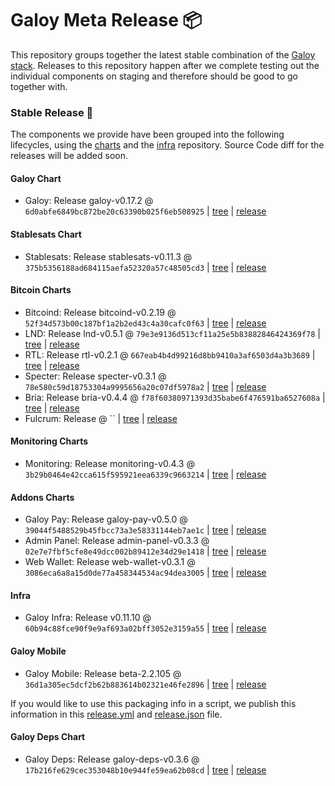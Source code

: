 # Galoy Meta Release 📦

This repository groups together the latest stable combination of the [Galoy stack](https://github.com/GaloyMoney/awesome-galoy#tech-components).
Releases to this repository happen after we complete testing out the individual components on staging and therefore should be good to go together with.

### Stable Release 🎉

The components we provide have been grouped into the following lifecycles, using the [charts](https://github.com/GaloyMoney/charts) and the [infra](https://github.com/GaloyMoney/galoy-infra) repository.
Source Code diff for the releases will be added soon.

#### Galoy Chart
- Galoy: Release galoy-v0.17.2 @ `6d0abfe6849bc872be20c63390b025f6eb508925` | [tree](https://github.com/GaloyMoney/charts/tree/6d0abfe6849bc872be20c63390b025f6eb508925/charts/galoy) | [release](https://github.com/GaloyMoney/charts/releases/tag/galoy-v0.17.2)

#### Stablesats Chart
- Stablesats: Release stablesats-v0.11.3 @ `375b5356188ad684115aefa52320a57c48505cd3` | [tree](https://github.com/GaloyMoney/charts/tree/375b5356188ad684115aefa52320a57c48505cd3/charts/stablesats) | [release](https://github.com/GaloyMoney/charts/releases/tag/stablesats-v0.11.3)

#### Bitcoin Charts
- Bitcoind: Release bitcoind-v0.2.19 @ `52f34d573b00c187bf1a2b2ed43c4a30cafc0f63` | [tree](https://github.com/GaloyMoney/charts/tree/52f34d573b00c187bf1a2b2ed43c4a30cafc0f63/charts/bitcoind) | [release](https://github.com/GaloyMoney/charts/releases/tag/bitcoind-v0.2.19)
- LND: Release lnd-v0.5.1 @ `79e3e9136d513cf11a25e5b83882846424369f78` | [tree](https://github.com/GaloyMoney/charts/tree/79e3e9136d513cf11a25e5b83882846424369f78/charts/lnd) | [release](https://github.com/GaloyMoney/charts/releases/tag/lnd-v0.5.1)
- RTL: Release rtl-v0.2.1 @ `667eab4b4d99216d8bb9410a3af6503d4a3b3689` | [tree](https://github.com/GaloyMoney/charts/tree/667eab4b4d99216d8bb9410a3af6503d4a3b3689/charts/rtl) | [release](https://github.com/GaloyMoney/charts/releases/tag/rtl-v0.2.1)
- Specter: Release specter-v0.3.1 @ `78e580c59d18753304a9995656a20c07df5978a2` | [tree](https://github.com/GaloyMoney/charts/tree/78e580c59d18753304a9995656a20c07df5978a2/charts/specter) | [release](https://github.com/GaloyMoney/charts/releases/tag/specter-v0.3.1)
- Bria: Release bria-v0.4.4 @ `f78f60380971393d35babe6f476591ba6527608a` | [tree](https://github.com/GaloyMoney/charts/tree/f78f60380971393d35babe6f476591ba6527608a/charts/bria) | [release](https://github.com/GaloyMoney/charts/releases/tag/bria-v0.4.4)
- Fulcrum: Release  @ `` | [tree](https://github.com/GaloyMoney/charts/tree//charts/fulcrum) | [release](https://github.com/GaloyMoney/charts/releases/tag/)

#### Monitoring Charts
- Monitoring: Release monitoring-v0.4.3 @ `3b29b0464e42cca615f595921eea6339c9663214` | [tree](https://github.com/GaloyMoney/charts/tree/3b29b0464e42cca615f595921eea6339c9663214/charts/monitoring) | [release](https://github.com/GaloyMoney/charts/releases/tag/monitoring-v0.4.3)

#### Addons Charts
- Galoy Pay: Release galoy-pay-v0.5.0 @ `39044f5488529b45fbcc73a3e58331144eb7ae1c` | [tree](https://github.com/GaloyMoney/charts/tree/39044f5488529b45fbcc73a3e58331144eb7ae1c/charts/galoy-pay) | [release](https://github.com/GaloyMoney/charts/releases/tag/galoy-pay-v0.5.0)
- Admin Panel: Release admin-panel-v0.3.3 @ `02e7e7fbf5cfe8e49dcc002b89412e34d29e1418` | [tree](https://github.com/GaloyMoney/charts/tree/02e7e7fbf5cfe8e49dcc002b89412e34d29e1418/charts/admin-panel) | [release](https://github.com/GaloyMoney/charts/releases/tag/admin-panel-v0.3.3)
- Web Wallet: Release web-wallet-v0.3.1 @ `3086eca6a8a15d0de77a458344534ac94dea3005` | [tree](https://github.com/GaloyMoney/charts/tree/3086eca6a8a15d0de77a458344534ac94dea3005/charts/web-wallet) | [release](https://github.com/GaloyMoney/charts/releases/tag/web-wallet-v0.3.1)

#### Infra

- Galoy Infra: Release v0.11.10 @ `60b94c88fce90f9e9af693a02bff3052e3159a55` | [tree](https://github.com/GaloyMoney/galoy-infra/tree/60b94c88fce90f9e9af693a02bff3052e3159a55) | [release](https://github.com/GaloyMoney/galoy-infra/releases/tag/v0.11.10)

#### Galoy Mobile

- Galoy Mobile: Release beta-2.2.105 @ `36d1a305ec5dcf2b62b883614b02321e46fe2896` | [tree](https://github.com/GaloyMoney/galoy-mobile/tree/36d1a305ec5dcf2b62b883614b02321e46fe2896) | [release](https://github.com/GaloyMoney/galoy-mobile/releases/tag/beta-2.2.105)

If you would like to use this packaging info in a script, we publish this information in this [release.yml](./release.yml) and [release.json](./release.json) file.

#### Galoy Deps Chart
- Galoy Deps: Release galoy-deps-v0.3.6 @ `17b216fe629cec353048b10e944fe59ea62b08cd` | [tree](https://github.com/GaloyMoney/charts/tree/17b216fe629cec353048b10e944fe59ea62b08cd/charts/galoy-deps) | [release](https://github.com/GaloyMoney/charts/releases/tag/galoy-deps-v0.3.6)
